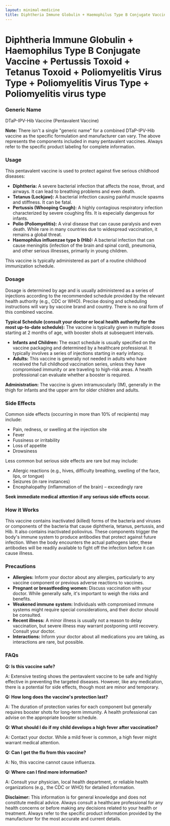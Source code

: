```yaml
---
layout: minimal-medicine
title: Diphtheria Immune Globulin + Haemophilus Type B Conjugate Vaccine + Pertussis Toxoid + Tetanus Toxoid + Poliomyelitis Virus Type + Poliomyelitis Virus Type + Poliomyelitis virus type
---
```


# Diphtheria Immune Globulin + Haemophilus Type B Conjugate Vaccine + Pertussis Toxoid + Tetanus Toxoid + Poliomyelitis Virus Type + Poliomyelitis Virus Type + Poliomyelitis virus type
### Generic Name
DTaP-IPV-Hib Vaccine (Pentavalent Vaccine)


**Note:**  There isn't a single "generic name" for a combined DTaP-IPV-Hib vaccine as the specific formulation and manufacturer can vary. The above represents the components included in many pentavalent vaccines.  Always refer to the specific product labeling for complete information.


### Usage

This pentavalent vaccine is used to protect against five serious childhood diseases:

* **Diphtheria:** A severe bacterial infection that affects the nose, throat, and airways.  It can lead to breathing problems and even death.
* **Tetanus (Lockjaw):** A bacterial infection causing painful muscle spasms and stiffness.  It can be fatal.
* **Pertussis (Whooping Cough):** A highly contagious respiratory infection characterized by severe coughing fits.  It is especially dangerous for infants.
* **Polio (Poliomyelitis):** A viral disease that can cause paralysis and even death.  While rare in many countries due to widespread vaccination, it remains a global threat.
* **Haemophilus influenzae type b (Hib):** A bacterial infection that can cause meningitis (infection of the brain and spinal cord), pneumonia, and other serious illnesses, primarily in young children.

This vaccine is typically administered as part of a routine childhood immunization schedule.


### Dosage

Dosage is determined by age and is usually administered as a series of injections according to the recommended schedule provided by the relevant health authority (e.g., CDC or WHO).  Precise dosing and scheduling instructions will vary by vaccine brand and country.  There is no oral form of this combined vaccine.

**Typical Schedule (consult your doctor or local health authority for the most up-to-date schedule):** The vaccine is typically given in multiple doses starting at 2 months of age, with booster shots at subsequent intervals.


* **Infants and Children:**  The exact schedule is usually specified on the vaccine packaging and determined by a healthcare professional. It typically involves a series of injections starting in early infancy.
* **Adults:** This vaccine is generally not needed in adults who have received the full childhood vaccination series, unless they have compromised immunity or are traveling to high-risk areas.  A health professional can evaluate whether a booster is required.


**Administration:** The vaccine is given intramuscularly (IM), generally in the thigh for infants and the upper arm for older children and adults.


### Side Effects

Common side effects (occurring in more than 10% of recipients) may include:

* Pain, redness, or swelling at the injection site
* Fever
* Fussiness or irritability
* Loss of appetite
* Drowsiness

Less common but serious side effects are rare but may include:

* Allergic reactions (e.g., hives, difficulty breathing, swelling of the face, lips, or tongue)
* Seizures (in rare instances)
* Encephalopathy (inflammation of the brain) – exceedingly rare

**Seek immediate medical attention if any serious side effects occur.**


### How it Works

This vaccine contains inactivated (killed) forms of the bacteria and viruses or components of the bacteria that cause diphtheria, tetanus, pertussis, and Hib.  It also contains inactivated poliovirus.  These components trigger the body's immune system to produce antibodies that protect against future infection.  When the body encounters the actual pathogens later, these antibodies will be readily available to fight off the infection before it can cause illness.


### Precautions

* **Allergies:** Inform your doctor about any allergies, particularly to any vaccine component or previous adverse reactions to vaccines.
* **Pregnant or breastfeeding women:** Discuss vaccination with your doctor. While generally safe, it's important to weigh the risks and benefits.
* **Weakened immune system:** Individuals with compromised immune systems might require special considerations, and their doctor should be consulted.
* **Recent illness:**  A minor illness is usually not a reason to delay vaccination, but severe illness may warrant postponing until recovery.  Consult your doctor.
* **Interactions:**  Inform your doctor about all medications you are taking, as interactions are rare, but possible.


### FAQs

**Q: Is this vaccine safe?**

A:  Extensive testing shows the pentavalent vaccine to be safe and highly effective in preventing the targeted diseases. However, like any medication, there is a potential for side effects, though most are minor and temporary.

**Q: How long does the vaccine's protection last?**

A:  The duration of protection varies for each component but generally requires booster shots for long-term immunity.  A health professional can advise on the appropriate booster schedule.

**Q: What should I do if my child develops a high fever after vaccination?**

A:  Contact your doctor. While a mild fever is common, a high fever might warrant medical attention.

**Q: Can I get the flu from this vaccine?**

A: No, this vaccine cannot cause influenza.

**Q: Where can I find more information?**

A: Consult your physician, local health department, or reliable health organizations (e.g., the CDC or WHO) for detailed information.

**Disclaimer:** This information is for general knowledge and does not constitute medical advice. Always consult a healthcare professional for any health concerns or before making any decisions related to your health or treatment.  Always refer to the specific product information provided by the manufacturer for the most accurate and current details.
